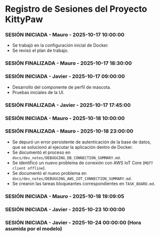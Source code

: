 # Registro de Sesiones del Proyecto KittyPaw

### SESIÓN INICIADA - Mauro - 2025-10-17 10:00:00
- Se trabajó en la configuración inicial de Docker.
- Se revisó el plan de trabajo.

### SESIÓN FINALIZADA - Mauro - 2025-10-17 18:30:00

### SESIÓN INICIADA - Javier - 2025-10-17 09:00:00
- Desarrollo del componente de perfil de mascota.
- Pruebas iniciales de la UI.

### SESIÓN FINALIZADA - Javier - 2025-10-17 17:45:00

### SESIÓN INICIADA - Mauro - 2025-10-18 10:00:00

### SESIÓN FINALIZADA - Mauro - 2025-10-18 23:00:00
- Se depuró un error persistente de autenticación de la base de datos, que se solucionó al ejecutar la aplicación dentro de Docker.
- Se documentó el proceso en `docs/dev_notes/DEBUGGING_DB_CONNECTION_SUMMARY.md`.
- Se identificó un nuevo problema de conexión con AWS IoT Core (`MQTT client offline`).
- Se documentó el nuevo problema en `docs/dev_notes/DEBUGGING_AWS_IOT_CONNECTION_SUMMARY.md`.
- Se crearon las tareas bloqueantes correspondientes en `TASK_BOARD.md`.

### SESIÓN INICIADA - Mauro - 2025-10-18 19:09:05
### SESIÓN INICIADA - Javier - 2025-10-23 10:00:00
### SESIÓN INICIADA - Javier - 2025-10-24 00:00:00 (Hora asumida por el modelo)